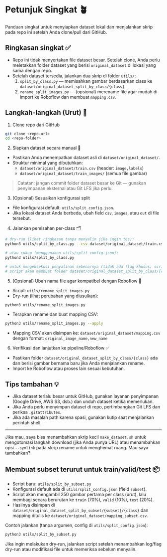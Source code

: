 # Petunjuk Singkat 🪴

Panduan singkat untuk menyiapkan dataset lokal dan menjalankan skrip pada repo ini setelah Anda clone/pull dari GitHub.

## Ringkasan singkat ✅
- Repo ini tidak menyertakan file dataset besar. Setelah clone, Anda perlu meletakkan folder dataset yang berisi `original_dataset` di lokasi yang sama dengan repo.
- Setelah dataset tersedia, jalankan dua skrip di folder `utils/`:
  1. `split_by_class.py` — memisahkan gambar berdasarkan class ke `dataset/original_dataset_split_by_class/{class}`
  2. `rename_split_images.py` — (opsional) merename file agar mudah di-import ke Roboflow dan membuat `mapping.csv`.

## Langkah-langkah (Urut) 🧭

1) Clone repo dari GitHub

```bash
git clone <repo-url>
cd <repo-folder>
```

2) Siapkan dataset secara manual 🔽

- Pastikan Anda menempatkan dataset asli di `dataset/original_dataset/`.
- Struktur minimal yang dibutuhkan:
  - `dataset/original_dataset/train.csv` (header: `image,labels`)
  - `dataset/original_dataset/train_images/` (semua file gambar)

> Catatan: jangan commit folder dataset besar ke Git — gunakan penyimpanan eksternal atau Git LFS jika perlu.

3) (Opsional) Sesuaikan konfigurasi split

- File konfigurasi default: `utils/split_config.json`.
- Jika lokasi dataset Anda berbeda, ubah field `csv`, `images`, atau `out` di file tersebut.

4) Jalankan pemisahan per-class 🗂️

```bash
# dry-run (lihat ringkasan tanpa menyalin jika ingin tes):
python3 utils/split_by_class.py --csv dataset/original_dataset/train.csv --images dataset/original_dataset/train_images --out dataset/original_dataset_split_by_class

# atau cukup (menggunakan utils/split_config.json):
python3 utils/split_by_class.py

# untuk mengeksekusi penyalinan sebenarnya (tidak ada flag khusus; script menyalin langsung)
# script akan membuat folder dataset/original_dataset_split_by_class/{class}
```

5) (Opsional) Ubah nama file agar kompatibel dengan Roboflow 🔁

- Script: `utils/rename_split_images.py`
- Dry-run (lihat perubahan yang diusulkan):

```bash
python3 utils/rename_split_images.py
```

- Terapkan rename dan buat mapping CSV:

```bash
python3 utils/rename_split_images.py --apply
```

- Mapping CSV akan disimpan ke: `dataset/original_dataset/mapping.csv` dengan format:
  `original_image_name,new_name`

6) Verifikasi dan lanjutkan ke pipeline/Roboflow ✅

- Pastikan folder `dataset/original_dataset_split_by_class/{class}` ada dan berisi gambar bernama baru jika Anda menjalankan rename.
- Import ke Roboflow atau proses lain sesuai kebutuhan.

## Tips tambahan 💡
- Jika dataset terlalu besar untuk GitHub, gunakan layanan penyimpanan (Google Drive, AWS S3, dsb.) dan unduh dataset ketika memerlukan.
- Jika Anda perlu menyimpan dataset di repo, pertimbangkan Git LFS dan periksa `.gitattributes`.
- Jika ada masalah path karena spasi, gunakan kutip saat menjalankan perintah shell.

---

Jika mau, saya bisa menambahkan skrip kecil `make_dataset.sh` untuk mengotomasi langkah download (jika Anda punya URL) atau menambahkan opsi `--symlink` pada skrip rename untuk menghemat ruang. Mau saya tambahkan?

## Membuat subset terurut untuk train/valid/test 📦

- Script baru: `utils/split_by_subset.py`
- Konfigurasi default ada di `utils/split_config.json` (field `subset`).
- Script akan mengambil 250 gambar pertama per class (urut), lalu membagi
  secara berurutan ke `train` (70%), `valid` (10%), `test` (20%).
- Hasilnya disimpan di `dataset/original_dataset_split_by_subset/{subset}/{class}` dan
  mapping ditulis ke `dataset/original_dataset/mapping_subset.csv`.

Contoh jalankan (tanpa argumen, config di `utils/split_config.json`):

```bash
python3 utils/split_by_subset.py
```

Jika ingin melakukan dry-run, jalankan script setelah menambahkan log/flag dry-run atau modifikasi file untuk memeriksa sebelum menyalin.

